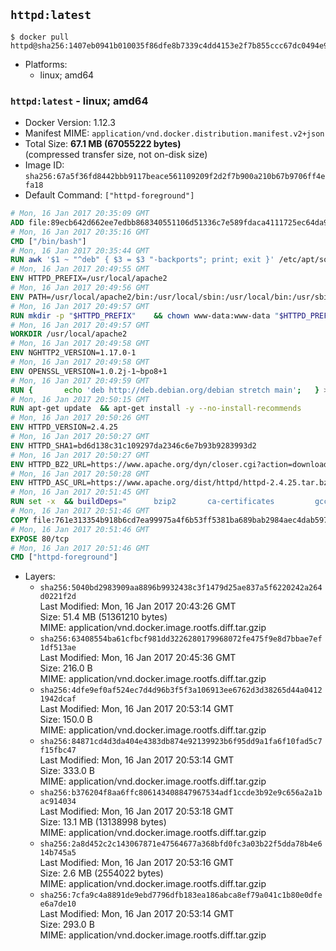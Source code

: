 ## `httpd:latest`

```console
$ docker pull httpd@sha256:1407eb0941b010035f86dfe8b7339c4dd4153e2f7b855ccc67dc0494e9f2756c
```

-	Platforms:
	-	linux; amd64

### `httpd:latest` - linux; amd64

-	Docker Version: 1.12.3
-	Manifest MIME: `application/vnd.docker.distribution.manifest.v2+json`
-	Total Size: **67.1 MB (67055222 bytes)**  
	(compressed transfer size, not on-disk size)
-	Image ID: `sha256:67a5f36fd8442bbb9117beace561109209f2d2f7b900a210b67b9706ff4efa18`
-	Default Command: `["httpd-foreground"]`

```dockerfile
# Mon, 16 Jan 2017 20:35:09 GMT
ADD file:89ecb642d662ee7edbb868340551106d51336c7e589fdaca4111725ec64da957 in / 
# Mon, 16 Jan 2017 20:35:16 GMT
CMD ["/bin/bash"]
# Mon, 16 Jan 2017 20:35:44 GMT
RUN awk '$1 ~ "^deb" { $3 = $3 "-backports"; print; exit }' /etc/apt/sources.list > /etc/apt/sources.list.d/backports.list
# Mon, 16 Jan 2017 20:49:55 GMT
ENV HTTPD_PREFIX=/usr/local/apache2
# Mon, 16 Jan 2017 20:49:56 GMT
ENV PATH=/usr/local/apache2/bin:/usr/local/sbin:/usr/local/bin:/usr/sbin:/usr/bin:/sbin:/bin
# Mon, 16 Jan 2017 20:49:57 GMT
RUN mkdir -p "$HTTPD_PREFIX" 	&& chown www-data:www-data "$HTTPD_PREFIX"
# Mon, 16 Jan 2017 20:49:57 GMT
WORKDIR /usr/local/apache2
# Mon, 16 Jan 2017 20:49:58 GMT
ENV NGHTTP2_VERSION=1.17.0-1
# Mon, 16 Jan 2017 20:49:58 GMT
ENV OPENSSL_VERSION=1.0.2j-1~bpo8+1
# Mon, 16 Jan 2017 20:49:59 GMT
RUN { 		echo 'deb http://deb.debian.org/debian stretch main'; 	} > /etc/apt/sources.list.d/stretch.list 	&& { 		echo 'Package: *'; 		echo 'Pin: release n=stretch'; 		echo 'Pin-Priority: -10'; 		echo; 		echo 'Package: libnghttp2*'; 		echo "Pin: version $NGHTTP2_VERSION"; 		echo 'Pin-Priority: 990'; 		echo; 	} > /etc/apt/preferences.d/unstable-nghttp2
# Mon, 16 Jan 2017 20:50:15 GMT
RUN apt-get update 	&& apt-get install -y --no-install-recommends 		libapr1 		libaprutil1 		libaprutil1-ldap 		libapr1-dev 		libaprutil1-dev 		liblua5.2-0 		libnghttp2-14=$NGHTTP2_VERSION 		libpcre++0 		libssl1.0.0=$OPENSSL_VERSION 		libxml2 	&& rm -r /var/lib/apt/lists/*
# Mon, 16 Jan 2017 20:50:26 GMT
ENV HTTPD_VERSION=2.4.25
# Mon, 16 Jan 2017 20:50:27 GMT
ENV HTTPD_SHA1=bd6d138c31c109297da2346c6e7b93b9283993d2
# Mon, 16 Jan 2017 20:50:27 GMT
ENV HTTPD_BZ2_URL=https://www.apache.org/dyn/closer.cgi?action=download&filename=httpd/httpd-2.4.25.tar.bz2
# Mon, 16 Jan 2017 20:50:28 GMT
ENV HTTPD_ASC_URL=https://www.apache.org/dist/httpd/httpd-2.4.25.tar.bz2.asc
# Mon, 16 Jan 2017 20:51:45 GMT
RUN set -x 	&& buildDeps=" 		bzip2 		ca-certificates 		gcc 		libnghttp2-dev=$NGHTTP2_VERSION 		liblua5.2-dev 		libpcre++-dev 		libssl-dev=$OPENSSL_VERSION 		libxml2-dev 		zlib1g-dev 		make 		wget 	" 	&& apt-get update 	&& apt-get install -y --no-install-recommends -V $buildDeps 	&& rm -r /var/lib/apt/lists/* 		&& wget -O httpd.tar.bz2 "$HTTPD_BZ2_URL" 	&& echo "$HTTPD_SHA1 *httpd.tar.bz2" | sha1sum -c - 	&& wget -O httpd.tar.bz2.asc "$HTTPD_ASC_URL" 	&& export GNUPGHOME="$(mktemp -d)" 	&& gpg --keyserver ha.pool.sks-keyservers.net --recv-keys A93D62ECC3C8EA12DB220EC934EA76E6791485A8 	&& gpg --batch --verify httpd.tar.bz2.asc httpd.tar.bz2 	&& rm -r "$GNUPGHOME" httpd.tar.bz2.asc 		&& mkdir -p src 	&& tar -xf httpd.tar.bz2 -C src --strip-components=1 	&& rm httpd.tar.bz2 	&& cd src 		&& ./configure 		--prefix="$HTTPD_PREFIX" 		--enable-mods-shared=reallyall 	&& make -j "$(nproc)" 	&& make install 		&& cd .. 	&& rm -r src man manual 		&& sed -ri 		-e 's!^(\s*CustomLog)\s+\S+!\1 /proc/self/fd/1!g' 		-e 's!^(\s*ErrorLog)\s+\S+!\1 /proc/self/fd/2!g' 		"$HTTPD_PREFIX/conf/httpd.conf" 		&& apt-get purge -y --auto-remove $buildDeps
# Mon, 16 Jan 2017 20:51:46 GMT
COPY file:761e313354b918b6cd7ea99975a4f6b53ff5381ba689bab2984aec4dab597215 in /usr/local/bin/ 
# Mon, 16 Jan 2017 20:51:46 GMT
EXPOSE 80/tcp
# Mon, 16 Jan 2017 20:51:46 GMT
CMD ["httpd-foreground"]
```

-	Layers:
	-	`sha256:5040bd2983909aa8896b9932438c3f1479d25ae837a5f6220242a264d0221f2d`  
		Last Modified: Mon, 16 Jan 2017 20:43:26 GMT  
		Size: 51.4 MB (51361210 bytes)  
		MIME: application/vnd.docker.image.rootfs.diff.tar.gzip
	-	`sha256:63408554ba61cfbcf981dd3226280179968072fe475f9e8d7bbae7ef1df513ae`  
		Last Modified: Mon, 16 Jan 2017 20:45:36 GMT  
		Size: 216.0 B  
		MIME: application/vnd.docker.image.rootfs.diff.tar.gzip
	-	`sha256:4dfe9ef0af524ec7d4d96b3f5f3a106913ee6762d3d38265d44a04121942dcaf`  
		Last Modified: Mon, 16 Jan 2017 20:53:14 GMT  
		Size: 150.0 B  
		MIME: application/vnd.docker.image.rootfs.diff.tar.gzip
	-	`sha256:84871cd4d3da404e4383db874e92139923b6f95dd9a1fa6f10fad5c7f15fbc47`  
		Last Modified: Mon, 16 Jan 2017 20:53:14 GMT  
		Size: 333.0 B  
		MIME: application/vnd.docker.image.rootfs.diff.tar.gzip
	-	`sha256:b376204f8aa6ffc806143408847967534adf1ccde3b92e9c656a2a1bac914034`  
		Last Modified: Mon, 16 Jan 2017 20:53:18 GMT  
		Size: 13.1 MB (13138998 bytes)  
		MIME: application/vnd.docker.image.rootfs.diff.tar.gzip
	-	`sha256:2a8d452c2c143067871e47564677a368bfd0fc3a03b22f5dda78b4e614b745a5`  
		Last Modified: Mon, 16 Jan 2017 20:53:16 GMT  
		Size: 2.6 MB (2554022 bytes)  
		MIME: application/vnd.docker.image.rootfs.diff.tar.gzip
	-	`sha256:7cfa9c4a8891de9ebd7796dfb183ea186abca8ef79a041c1b80e0dfee6a7de10`  
		Last Modified: Mon, 16 Jan 2017 20:53:14 GMT  
		Size: 293.0 B  
		MIME: application/vnd.docker.image.rootfs.diff.tar.gzip
